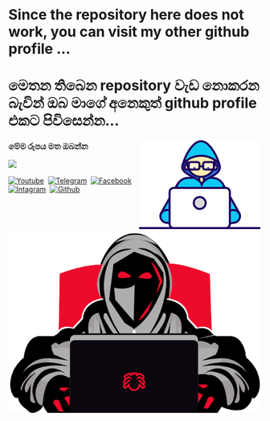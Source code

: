 # Since the repository here does not work, you can visit my other github profile ...
# මෙතන තිබෙන repository  වැඩ නොකරන බැවින් ඔබ මාගේ අනෙකුත් github profile එකට පිවිසෙන්න...
<img align="right" src="https://github.com/RazorKenway/RazorKenway/raw/main/Developer.gif" style="max-width:100%;">

###  මේම රුපය මත ඔබන්න 

<a href="https://github.com/youtubeslgeekshow"><img src="https://telegra.ph/file/8fb895239183bf8a0c75a.jpg"></a>


[![Youtube](https://img.shields.io/badge/YouTube%20Channel-ff0000?style=flat&labelColor=224242&logoColor=white&for-the-badge&logo=youtube)](https://www.youtube.com/channel/UCvYfJcTr8RY72dIapzMqFQA?sub_confirmation=1)&nbsp;
[![Telegram](https://img.shields.io/badge/slbotzone%20Team-003245?style=flat&labelColor=224242&logoColor=white&for-the-badge&logo=telegram)](https://t.me/slbotzone)&nbsp;
[![Facebook](https://img.shields.io/badge/Follow%20me%20on%20Facebook-2533cf?style=flat&labelColor=224242&logoColor=white&for-the-badge&logo=facebook)](https://www.facebook.com/SL-Geek-Show-yt-103654258471929/)&nbsp;
[![Intagram](https://img.shields.io/badge/Follow%20me%20on%20Instagram-4d267a?style=style=flat&labelColor=224242&logoColor=white&for-the-badge&logo=instagram)](https://www.instagram.com/sl_geek_show/)&nbsp;
[![Github](https://img.shields.io/badge/Github-000000?style=style=flat&labelColor=224242&logoColor=white&for-the-badge&logo=github)](https://github.com/youtubeslgeekshow) 

<img src="https://github.com/rixon-cochi/rixon-cochi/raw/main/IMG/Hack-This-SIte-Basic-9-ngr-5QXatUvRfM.gif" style="max-width:100%;">






